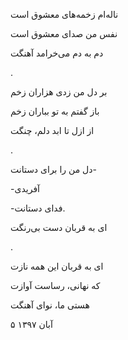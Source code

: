 <!-- 
.. title: ساز عشق
.. slug: saze-eshgh
.. date: 2018-10-28 14:13:09 UTC
.. tags: غزل
.. category: 
.. link: 
.. description: 
.. type: text
-->


ناله‌ام زخمه‌های معشوق است

نفس من صدای معشوق است

دم به دم می‌خرامد آهنگت

.

بر دل من زدی هزاران زخم

باز گفتم به تو بباران زخم

از ازل تا ابد دلم، چنگت

.


دل من را برای دستانت-

-آفریدی

-فدای دستانت.

ای به قربان دست بی‌رنگت

.

ای به قربان این همه نازت

که نهانی، رساست آوازت

هستی ما، نوای آهنگت


۵ آبان ۱۳۹۷